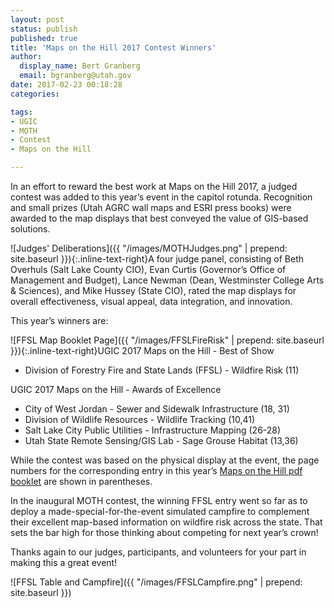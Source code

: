 ```yaml
---
layout: post
status: publish
published: true
title: 'Maps on the Hill 2017 Contest Winners'
author:
  display_name: Bert Granberg
  email: bgranberg@utah.gov
date: 2017-02-23 00:18:28
categories:

tags:
- UGIC
- MOTH
- Contest
- Maps on the Hill

---
```

In an effort to reward the best work at Maps on the Hill 2017, a judged contest was added to this year’s event in the capitol rotunda.  Recognition and small prizes (Utah AGRC wall maps and ESRI press books) were awarded to the map displays that best conveyed the value of GIS-based solutions.

![Judges' Deliberations]({{ "/images/MOTHJudges.png" | prepend: site.baseurl }}){:.inline-text-right}A four judge panel, consisting of Beth Overhuls (Salt Lake County CIO), Evan Curtis (Governor’s Office of Management and Budget), Lance Newman (Dean, Westminster College Arts & Sciences), and Mike Hussey (State CIO), rated the map displays for overall effectiveness, visual appeal, data integration, and innovation.

This year’s winners are:

![FFSL Map Booklet Page]({{ "/images/FFSLFireRisk" | prepend: site.baseurl }}){:.inline-text-right}UGIC 2017 Maps on the Hill - Best of Show
- Division of Forestry Fire and State Lands (FFSL) - Wildfire Risk (11)

UGIC 2017 Maps on the Hill - Awards of Excellence
- City of West Jordan - Sewer and Sidewalk Infrastructure (18, 31)
- Division of Wildlife Resources - Wildlife Tracking (10,41)
- Salt Lake City Public Utilities - Infrastructure Mapping (26-28)
- Utah State Remote Sensing/GIS Lab - Sage Grouse Habitat (13,36)

While the contest was based on the physical display at the event, the page numbers for the corresponding entry in this year’s [Maps on the Hill pdf booklet](https://drive.google.com/open?id=0BxoOAQyOvGgaNmdVdC1XSFVWdms) are shown in parentheses.

In the inaugural MOTH contest, the winning FFSL entry went so far as to deploy a made-special-for-the-event simulated campfire to complement their excellent map-based information on wildfire risk across the state. That sets the bar high for those thinking about competing for next year’s crown!

Thanks again to our judges, participants, and volunteers for your part in making this a great event!

![FFSL Table and Campfire]({{ "/images/FFSLCampfire.png" | prepend: site.baseurl }})
